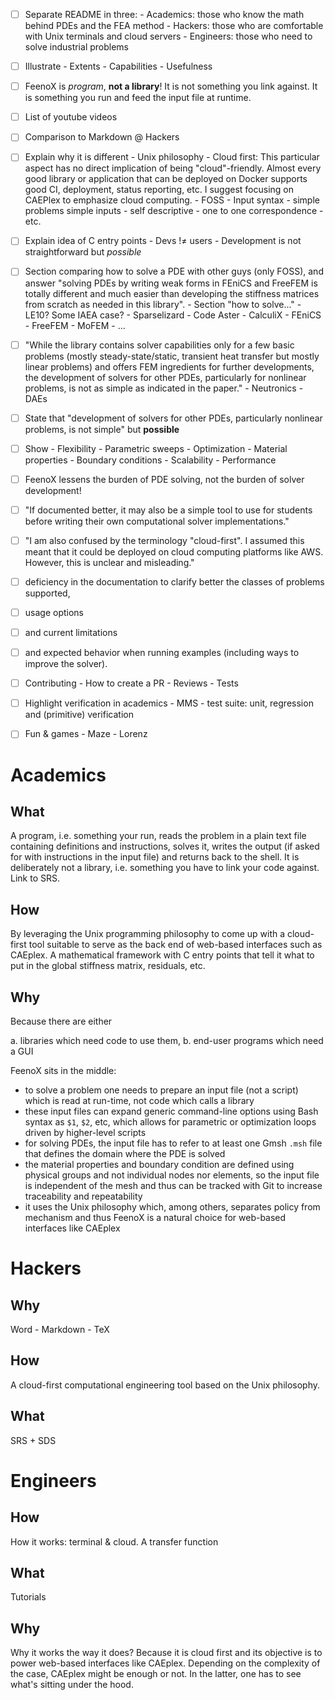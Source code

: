 
- [ ] Separate README in three:
      - Academics: those who know the math behind PDEs and the FEA method
      - Hackers: those who are comfortable with Unix terminals and cloud servers
      - Engineers: those who need to solve industrial problems
      
- [ ] Illustrate
      - Extents
      - Capabilities
      - Usefulness
      
- [ ] FeenoX is _program_, **not a library**! It is not something you link against. It is something you run and feed the input file at runtime.

- [ ] List of youtube videos

- [ ] Comparison to Markdown @ Hackers

- [ ] Explain why it is different
      - Unix philosophy
      - Cloud first: This particular aspect has no direct implication of being "cloud"-friendly. Almost every good library or application that can be deployed on Docker supports good CI, deployment, status reporting, etc. I suggest focusing on CAEPlex to emphasize cloud computing.
      - FOSS
      - Input syntax
         - simple problems simple inputs
         - self descriptive
         - one to one correspondence
         - etc.
         
- [ ] Explain idea of C entry points
      - Devs $!\neq$ users
      - Development is not straightforward but _possible_

      
- [ ] Section comparing how to solve a PDE with other guys (only FOSS), and answer "solving PDEs by writing weak forms in FEniCS and FreeFEM is totally different and much easier than developing the stiffness matrices from scratch as needed in this library".
      - Section "how to solve..."
      - LE10? Some IAEA case?
      - Sparselizard
      - Code Aster
      - CalculiX
      - FEniCS
      - FreeFEM
      - MoFEM
      - ...
      
- [ ] "While the library contains solver capabilities only for a few basic problems (mostly steady-state/static, transient heat transfer but mostly linear problems) and offers FEM ingredients for further developments, the development of solvers for other PDEs, particularly for nonlinear problems, is not as simple as indicated in the paper."
      - Neutronics
      - DAEs
      
- [ ] State that "development of solvers for other PDEs, particularly nonlinear problems, is not simple" but **possible**

- [ ] Show
      - Flexibility
         - Parametric sweeps
         - Optimization
         - Material properties
         - Boundary conditions
      - Scalability
      - Performance
      
- [ ] FeenoX lessens the burden of PDE solving, not the burden of solver development!

- [ ] "If documented better, it may also be a simple tool to use for students before writing their own computational solver implementations."

- [ ] "I am also confused by the terminology "cloud-first". I assumed this meant that it could be deployed on cloud computing platforms like AWS. However, this is unclear and misleading."

- [ ] deficiency in the documentation to clarify better the classes of problems supported,
- [ ] usage options
- [ ] and current limitations
- [ ] and expected behavior when running examples (including ways to improve the solver).

- [ ] Contributing
      - How to create a PR
      - Reviews
      - Tests
      
- [ ] Highlight verification in academics
      - MMS
      - test suite: unit, regression and (primitive) verification
      
- [ ] Fun & games
      - Maze
      - Lorenz

# Academics

## What

A program, i.e. something your run, reads the problem in a plain text file containing definitions and instructions, solves it, writes the output (if asked for with instructions in the input file) and returns back to the shell.
It is deliberately not a library, i.e. something you have to link your code against. Link to SRS.


## How

By leveraging the Unix programming philosophy to come up with a cloud-first tool suitable to serve as the back end of web-based interfaces such as CAEplex.
A mathematical framework with C entry points that tell it what to put in the global stiffness matrix, residuals, etc.


## Why

Because there are either

 a. libraries which need code to use them, 
 b. end-user programs which need a GUI

FeenoX sits in the middle:

 * to solve a problem one needs to prepare an input file (not a script) which is read at run-time, not code which calls a library
 * these input files can expand generic command-line options using Bash syntax as `$1`, `$2`, etc, which allows for parametric or optimization loops driven by higher-level scripts
 * for solving PDEs, the input file has to refer to at least one Gmsh `.msh` file that defines the domain where the PDE is solved
 * the material properties and boundary condition are defined using physical groups and not individual nodes nor elements, so the input file is independent of the mesh and thus can be tracked with Git to increase traceability and repeatability
 * it uses the Unix philosophy which, among others, separates policy from mechanism and thus FeenoX is a natural choice for web-based interfaces like CAEplex
 

# Hackers

## Why

Word - Markdown - TeX

## How

A cloud-first computational engineering tool based on the Unix philosophy.


## What

SRS + SDS


# Engineers


## How

How it works: terminal & cloud.
A transfer function

## What

Tutorials

## Why

Why it works the way it does?
Because it is cloud first and its objective is to power web-based interfaces like CAEplex.
Depending on the complexity of the case, CAEplex might be enough or not. In the latter, one has to see what's sitting under the hood.
